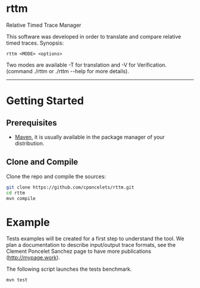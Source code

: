 # rttm
Relative Timed Trace Manager

This software was developed in order to translate and compare relative timed traces.
Synopsis:
```
rttm <MODE> <options>
```

Two modes are available -T for translation and -V for Verification.
(command ./rttm or ./rttm --help for more details).

-- --
# Getting Started

## Prerequisites
* [Maven](https://maven.apache.org), it is usually available in the package manager of your distribution.

## Clone and Compile
Clone the repo and compile the sources:
```sh
git clone https://github.com/cponcelets/rttm.git
cd rttm
mvn compile
```

# Example
Tests examples will be created for a first step to understand the tool.
We plan a documentation to describe input/output trace formats, see the Clement Poncelet Sanchez page to have more publications (http://mypage.work).

The following script launches the tests benchmark.
```sh
mvn test
```
